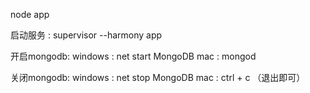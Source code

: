 node app




启动服务 : supervisor --harmony app

开启mongodb: 
  windows : net start MongoDB
  mac : mongod


关闭mongodb:
  windows : net stop MongoDB
  mac : ctrl + c  （退出即可）

